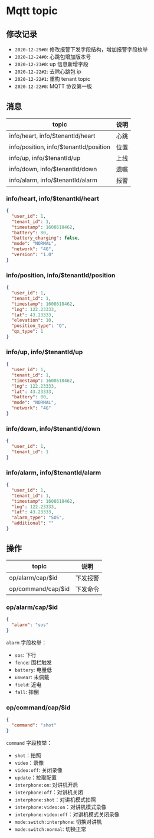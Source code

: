 # Mqtt topic

## 修改记录

- `2020-12-29#0`: 修改报警下发字段结构，增加报警字段枚举
- `2020-12-24#0`: 心跳包增加版本号
- `2020-12-23#0`: up 信息新增字段
- `2020-12-22#2`: 去除心跳包 ip
- `2020-12-22#1`: 重构 tenant topic 
- `2020-12-22#0`: MQTT 协议第一版

## 消息

| topic         | 说明 |
|---------------|----|
| info/heart, info/$tenantId/heart       | 心跳 |
| info/position, info/$tenantId/position | 位置 |
| info/up, info/$tenantId/up             | 上线 |
| info/down, info/$tenantId/down         | 遗嘱 |
| info/alarm, info/$tenantId/alarm       | 报警 |

### info/heart, info/$tenantId/heart

```json
{
  "user_id": 1,
  "tenant_id": 1,
  "timestamp": 1608618462,
  "battery": 80,
  "battery_charging": false,
  "mode": "NORMAL",
  "network": "4G",
  "version": "1.0"
}
```

### info/position, info/$tenantId/position

```json
{
  "user_id": 1,
  "tenant_id": 1,
  "timestamp": 1608618462,
  "lng": 122.23333,
  "lat": 43.23333,
  "elevation": 10,
  "position_type": "Q",
  "qx_type": 1
}
```

### info/up, info/$tenantId/up

```json
{
  "user_id": 1,
  "tenant_id": 1,
  "timestamp": 1608618462,
  "lng": 122.23333,
  "lat": 43.23333,
  "battery": 80,
  "mode": "NORMAL",
  "network": "4G"
}
```

### info/down, info/$tenantId/down

```json
{
  "user_id": 1,
  "tenant_id": 1
}
```

### info/alarm, info/$tenantId/alarm

```json
{
  "user_id": 1,
  "tenant_id": 1,
  "timestamp": 1608618462,
  "lng": 122.23333,
  "lat": 43.23333,
  "alarm_type": "SOS",
  "additional": ""
}
```

## 操作

| topic              | 说明   |
|--------------------|------|
| op/alarm/cap/$id   | 下发报警 |
| op/command/cap/$id | 下发命令 |

### op/alarm/cap/$id

```json
{
  "alarm": "sos"
}
```

`alarm` 字段枚举：

- `sos`: 下行
- `fence`: 围栏触发
- `battery`: 电量低
- `unwear`: 未佩戴
- `field`: 近电
- `fall`: 摔倒

### op/command/cap/$id

```json
{
  "command": "shot"
}
```

`command` 字段枚举：

- `shot`：拍照
- `video`：录像
- `video:off`: 关闭录像
- `update`：拉取配置
- `interphone:on`: 对讲机开启
- `interphone:off`：对讲机关闭
- `interphone:shot`：对讲机模式拍照
- `interphone:video:on`：对讲机模式录像
- `interphone:video:off`：对讲机模式关闭录像
- `mode:switch:interphone`: 切换对讲机
- `mode:switch:normal`: 切换正常
